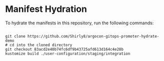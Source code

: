 
# Manifest Hydration

To hydrate the manifests in this repository, run the following commands:

```shell

git clone https://github.com/Shirly8/argocon-gitops-promoter-hydrate-demo
# cd into the cloned directory
git checkout 83acd2e40b74fc6df9b43725afd613d164c4e28b
kustomize build ./user-configuration/staging/integration
```